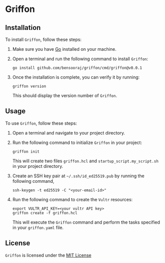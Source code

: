 # Griffon

## Installation

To install `Griffon`, follow these steps:

1. Make sure you have [Go](https://golang.org/) installed on your machine.
2. Open a terminal and run the following command to install `Griffon`:

    ```shell
    go install github.com/bensooraj/griffon/cmd/griffon@v0.0.1
    ```

3. Once the installation is complete, you can verify it by running:

    ```shell
    griffon version
    ```

    This should display the version number of `Griffon`.

## Usage

To use `Griffon`, follow these steps:

1. Open a terminal and navigate to your project directory.
2. Run the following command to initialize `Griffon` in your project:

    ```shell
    griffon init
    ```

    This will create two files `griffon.hcl` and `startup_script.my_script.sh` in your project directory.

4. Create an SSH key pair at `~/.ssh/id_ed25519.pub` by running the following command,
    ```shell
    ssh-keygen -t ed25519 -C "<your-email-id>"
    ```
5. Run the following command to create the `Vultr` resources:

    ```shell
    export VULTR_API_KEY=<your vultr API key>
    griffon create -f griffon.hcl
    ```

    This will execute the `Griffon` command and perform the tasks specified in your `griffon.yaml` file.

## License

`Griffon` is licensed under the [MIT License](LICENSE)
